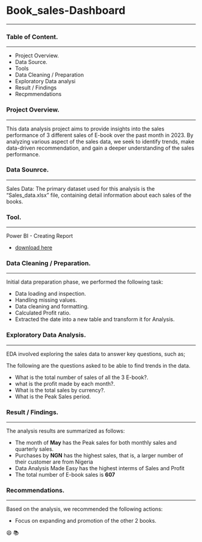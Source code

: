 # Book_sales-Dashboard
---



### Table of Content.
---
  - Project Overview.
  - Data Source.
  - Tools
  - Data Cleaning / Preparation
  - Exploratory Data analysi
  - Result / Findings
  - Recpmmendations



### Project Overview.
---
This data analysis project aims to provide insights into the sales performance of 3 different sales of E-book over the past month in 2023. By analyzing various aspect of the sales data, we seek to identify trends, make data-driven recommendation, and gain a deeper understanding of the sales performance.



### Data Sounrce.
---
Sales Data: The primary dataset used for this analysis is the “Sales_data.xlsx” file, containing detail information about each sales of the books.



### Tool.
---
Power BI - Creating Report 
  - [download here](https://powerbi.microsoft.com/en-us/downloads/)



### Data Cleaning / Preparation.
---
Initial data preparation phase, we performed the following task:
- Data loading and inspection.
- Handling missing values.
- Data cleaning and formatting.
- Calculated Profit ratio.
- Extracted the date into a new table and transform it for Analysis.



### Exploratory Data Analysis.
---
EDA involved exploring the sales data to answer key questions, such as;

The following are the questions asked to be able to find trends in the data.
 - What is the total number of sales of all the 3 E-book?.
 - what is the profit made by each month?.
 - What is the total sales by currency?.
 - What is the Peak Sales period.



### Result / Findings.
---
The analysis results are summarized as follows:
- The month of **May** has the Peak sales for both monthly sales and quarterly sales.
- Purchases by **NGN** has the highest sales, that is, a larger number of their customer are from Nigeria
- Data Analysis Made Easy has the highest interms of Sales and Profit
- The total number of E-book sales is **607**



### Recommendations.
---
Based on the analysis, we recommended the following actions:
- Focus on expanding and promotion of the other 2 books.




😄
📚
